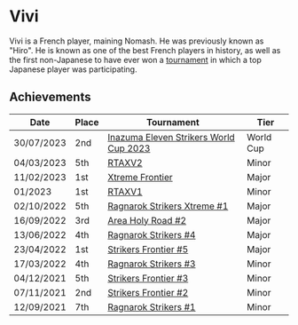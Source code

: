 # Vivi

Vivi is a French player, maining Nomash. He was previously known as "Hiro".
He is known as one of the best French players in history,
as well as the first non-Japanese to have ever won a [tournament](/inapedia/tournaments/sf/sf5.md) in which a
top Japanese player was participating.

## Achievements

| Date | Place | Tournament | Tier |
| - | - | - | - |
| 30/07/2023 | 2nd | [Inazuma Eleven Strikers World Cup 2023](/inapedia/tournaments/worldcup23.md) | World Cup |
| 04/03/2023 | 5th | [RTAXV2](/inapedia/tournaments/rtaxv/rtaxv2.md) | Minor |
| 11/02/2023 | 1st | [Xtreme Frontier](/inapedia/tournaments/sf/xf.md) | Major |
| 01/2023 | 1st | [RTAXV1](/inapedia/tournaments/rtaxv/rtaxv1.md) | Minor |
| 02/10/2022 | 5th | [Ragnarok Strikers Xtreme #1](/inapedia/tournaments/ragna/ragnax1.md) | Major |
| 16/09/2022 | 3rd | [Area Holy Road #2](/inapedia/tournaments/misc/holyroad2.md) | Major |
| 13/06/2022 | 4th | [Ragnarok Strikers #4](/inapedia/tournaments/ragna/ragna4.md) | Major |
| 23/04/2022 | 1st | [Strikers Frontier #5](/inapedia/tournaments/sf/sf5.md) | Major |
| 17/03/2022 | 4th | [Ragnarok Strikers #3](/inapedia/tournaments/ragna/ragna3.md) | Minor |
| 04/12/2021 | 5th | [Strikers Frontier #3](/inapedia/tournaments/sf/sf3.md) | Minor |
| 07/11/2021 | 2nd | [Strikers Frontier #2](/inapedia/tournaments/sf/sf2.md) | Minor |
| 12/09/2021 | 7th | [Ragnarok Strikers #1](/inapedia/tournaments/ragna/ragna1.md) | Minor |

